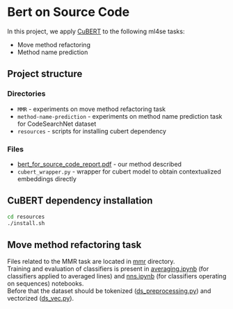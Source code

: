 # Bert on Source Code

In this project, we apply [CuBERT](https://github.com/google-research/google-research/tree/master/cubert) to the following ml4se tasks: 
* Move method refactoring
* Method name prediction

## Project structure

### Directories
* `MMR` - experiments on move method refactoring task
* `method-name-prediction` - experiments on method name prediction task for CodeSearchNet dataset
* `resources` - scripts for installing cubert dependency

### Files
* [bert_for_source_code_report.pdf](../blob/master/bert_for_source_code_report.pdf) - our method described
* `cubert_wrapper.py` - wrapper for cubert model to obtain contextualized embeddings directly 

## CuBERT dependency installation

```bash
cd resources
./install.sh
```

## Move method refactoring task
Files related to the MMR task are located in [mmr](/mmr) directory.  
Training and evaluation of classifiers is present in [averaging.ipynb](/mmr/averaging.ipynb) (for classifiers applied to averaged lines) and [nns.ipynb](/mmr/nns.ipynb) (for classifiers operating on sequences) notebooks.  
Before that the dataset should be tokenized ([ds_preprocessing.py](/mmr/ds_preprocessing.py)) and vectorized ([ds_vec.py](/mmr/ds_vec.py)). 
